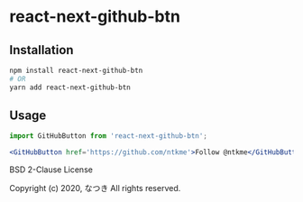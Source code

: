 # react-next-github-btn

## Installation

```sh
npm install react-next-github-btn
# OR
yarn add react-next-github-btn
```

## Usage

```jsx
import GitHubButton from 'react-next-github-btn';

<GitHubButton href='https://github.com/ntkme'>Follow @ntkme</GitHubButton>;
```

BSD 2-Clause License

Copyright (c) 2020, なつき
All rights reserved.
